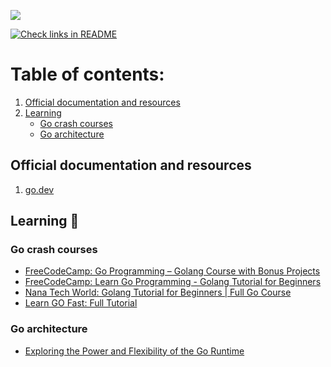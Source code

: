 
![](https://i.imgur.com/oshu2Qo.png)

[![Check links in README](https://github.com/Brain2life/golang-all-in/actions/workflows/check-links.yml/badge.svg)](https://github.com/Brain2life/golang-all-in/actions/workflows/check-links.yml)

# Table of contents:
1. [Official documentation and resources](#official-documentation-and-resources) 
2. [Learning](#learning)
    - [Go crash courses](#go-crash-courses)
    - [Go architecture](#go-architecture)

## Official documentation and resources
1. [go.dev](http://go.dev/)

## Learning 📖

### Go crash courses
- [FreeCodeCamp: Go Programming – Golang Course with Bonus Projects](https://www.youtube.com/watch?v=un6ZyFkqFKo)
- [FreeCodeCamp: Learn Go Programming - Golang Tutorial for Beginners](https://www.youtube.com/watch?v=YS4e4q9oBaU)
- [Nana Tech World: Golang Tutorial for Beginners | Full Go Course](https://www.youtube.com/watch?v=yyUHQIec83I)
- [Learn GO Fast: Full Tutorial](https://www.youtube.com/watch?v=8uiZC0l4Ajw&t)

### Go architecture
- [Exploring the Power and Flexibility of the Go Runtime](https://medium.com/@jamal.kaksouri/exploring-the-power-and-flexibility-of-the-go-runtime-9a83f33001cf)